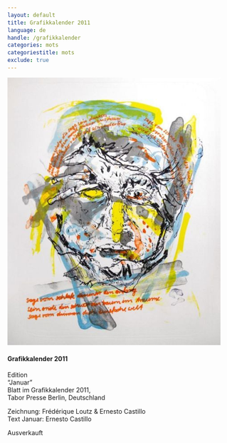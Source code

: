 ```yaml
---
layout: default
title: Grafikkalender 2011
language: de
handle: /grafikkalender
categories: mots
categoriestitle: mots
exclude: true
---
```


<a rel="lightbox" data-lightbox="example-1" href="/images/grafikkalender.jpg" title="Grafikkalender 2011"><img src="/images/grafikkalender.jpg" alt="Grafikkalender 2011" class="img-left"></a>
#### Grafikkalender 2011  
  
Edition  
“Januar”  
Blatt im Grafikkalender 2011,  
Tabor Presse Berlin, Deutschland  
  
Zeichnung: Frédérique Loutz & Ernesto Castillo   
Text Januar: Ernesto Castillo  
  
Ausverkauft  

<br style="clear:both" />
<br style="clear:both" />


